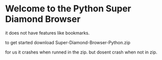 # Welcome to the Python Super Diamond Browser

it does not have features like bookmarks.

to get started download Super-Diamond-Browser-Python.zip

for us it crashes when runned in the zip. but dosent crash when not in zip.
